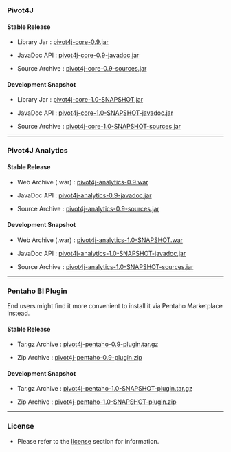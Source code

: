 ### Pivot4J

#### Stable Release

* Library Jar : [pivot4j-core-0.9.jar](http://oss.sonatype.org/content/repositories/releases/org/pivot4j/pivot4j-core/0.9/pivot4j-core-0.9.jar)

* JavaDoc API : [pivot4j-core-0.9-javadoc.jar](http://oss.sonatype.org/content/repositories/releases/org/pivot4j/0.9/pivot4j-core-0.9-javadoc.jar)

* Source Archive : [pivot4j-core-0.9-sources.jar](http://oss.sonatype.org/content/repositories/releases/org/pivot4j/0.9/pivot4j-core-0.9-sources.jar)

#### Development Snapshot

* Library Jar : [pivot4j-core-1.0-SNAPSHOT.jar](http://ci.greencatsoft.com/job/Pivot4J/lastSuccessfulBuild/artifact/pivot4j-core/target/pivot4j-core-1.0-SNAPSHOT.jar)

* JavaDoc API : [pivot4j-core-1.0-SNAPSHOT-javadoc.jar](http://ci.greencatsoft.com/job/Pivot4J/lastSuccessfulBuild/artifact/pivot4j-core/target/pivot4j-core-1.0-SNAPSHOT-javadoc.jar)

* Source Archive : [pivot4j-core-1.0-SNAPSHOT-sources.jar](http://ci.greencatsoft.com/job/Pivot4J/lastSuccessfulBuild/artifact/pivot4j-core/target/pivot4j-core-1.0-SNAPSHOT-sources.jar)

---

### Pivot4J Analytics

#### Stable Release

* Web Archive (.war) : [pivot4j-analytics-0.9.war](http://oss.sonatype.org/content/repositories/releases/org/pivot4j/pivot4j-analytics/0.9/pivot4j-analytics-0.9.war)

* JavaDoc API : [pivot4j-analytics-0.9-javadoc.jar](http://oss.sonatype.org/content/repositories/releases/org/pivot4j/pivot4j-analytics/0.9/pivot4j-analytics-0.9-javadoc.jar)

* Source Archive : [pivot4j-analytics-0.9-sources.jar](http://oss.sonatype.org/content/repositories/releases/org/pivot4j/pivot4j-analytics/0.9/pivot4j-analytics-0.9-sources.jar)

#### Development Snapshot

* Web Archive (.war) : [pivot4j-analytics-1.0-SNAPSHOT.war](http://ci.greencatsoft.com/job/Pivot4J/lastSuccessfulBuild/artifact/pivot4j-analytics/target/pivot4j.war)

* JavaDoc API : [pivot4j-analytics-1.0-SNAPSHOT-javadoc.jar](http://ci.greencatsoft.com/job/Pivot4J/lastSuccessfulBuild/artifact/pivot4j-analytics/target/pivot4j-analytics-1.0-SNAPSHOT-javadoc.jar)

* Source Archive : [pivot4j-analytics-1.0-SNAPSHOT-sources.jar](http://ci.greencatsoft.com/job/Pivot4J/lastSuccessfulBuild/artifact/pivot4j-analytics/target/pivot4j-analytics-1.0-SNAPSHOT-sources.jar)

---

### Pentaho BI Plugin

End users might find it more convenient to install it via Pentaho Marketplace instead.

#### Stable Release

* Tar.gz Archive : [pivot4j-pentaho-0.9-plugin.tar.gz](http://oss.sonatype.org/content/repositories/releases/org/pivot4j/pivot4j-pentaho/target/pivot4j-pentaho-0.9-plugin.tar.gz)

* Zip Archive : [pivot4j-pentaho-0.9-plugin.zip](http://oss.sonatype.org/content/repositories/releases/org/pivot4j/pivot4j-pentaho/target/pivot4j-pentaho-0.9-plugin.zip)

#### Development Snapshot

* Tar.gz Archive : [pivot4j-pentaho-1.0-SNAPSHOT-plugin.tar.gz](http://ci.greencatsoft.com/job/Pivot4J/lastSuccessfulBuild/artifact/pivot4j-pentaho/target/pivot4j-pentaho-1.0-SNAPSHOT-plugin.tar.gz)

* Zip Archive : [pivot4j-pentaho-1.0-SNAPSHOT-plugin.zip](http://ci.greencatsoft.com/job/Pivot4J/lastSuccessfulBuild/artifact/pivot4j-pentaho/target/pivot4j-pentaho-1.0-SNAPSHOT-plugin.zip)

---

### License

* Please refer to the [license][license] section for information.

[license]: ./license.html
